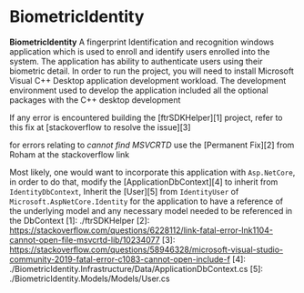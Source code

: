 # BiometricIdentity
**BiometricIdentity**
A fingerprint Identification and recognition windows application which is used to enroll and identify users enrolled into the system.
The application has ability to authenticate users using their biometric detail.
In order to run the project, you will need to install Microsoft Visual C++ Desktop application development workload.
The development environment used to develop the application included all the optional packages with the C++ desktop development

If any error is encountered building the [ftrSDKHelper][1] project, refer to this fix at [stackoverflow to resolve the issue][3]

for errors relating to *cannot find MSVCRTD* use the [Permanent Fix][2] from Roham at the stackoverflow link

Most likely, one would want to incorporate this application with `Asp.NetCore`, in order to do that, modify the [ApplicationDbContext][4] to inherit from `IdentityDbContext`, Inherit the [User][5] from `IdentityUser` of `Microsoft.AspNetCore.Identity` for the application to have a reference of the underlying model and any necessary model needed to be referenced in the DbContext
[1]: ./ftrSDKHelper
[2]: https://stackoverflow.com/questions/6228112/link-fatal-error-lnk1104-cannot-open-file-msvcrtd-lib/10234077
[3]: https://stackoverflow.com/questions/58946328/microsoft-visual-studio-community-2019-fatal-error-c1083-cannot-open-include-f
[4]: ./BiometricIdentity.Infrastructure/Data/ApplicationDbContext.cs
[5]: ./BiometricIdentity.Models/Models/User.cs

